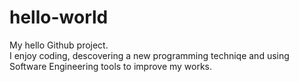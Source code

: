 # hello-world
My hello Github project.<br>
I enjoy coding, descovering a new programming techniqe and using Software Engineering tools to improve my works.

